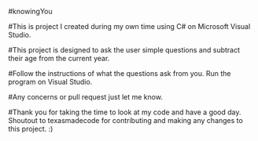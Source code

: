 #knowingYou

#This is project I created during my own time using C# on Microsoft Visual Studio. 

#This project is designed to ask the user simple questions and subtract their age from the current year.

#Follow the instructions of what the questions ask from you. Run the program on Visual Studio. 

#Any concerns or pull request just let me know. 

#Thank you for taking the time to look at my code and have a good day. Shoutout to texasmadecode for contributing and making any changes to this project. :)
